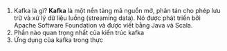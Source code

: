 1. Kafka là gì?
		**Kafka** là một nền tảng mã nguồn mở, phân tán cho phép lưu trữ và xử lý dữ liệu luồng (streaming data). Nó được phát triển bởi Apache Software Foundation và được viết bằng Java và Scala.
1. Phần nào quan trọng nhất của kiến trúc kafka
2. Ứng dụng của kafka trong thực 